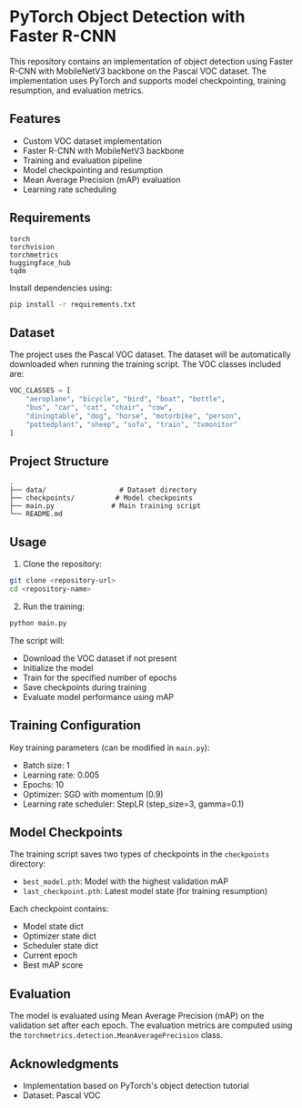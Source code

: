 # PyTorch Object Detection with Faster R-CNN

This repository contains an implementation of object detection using Faster R-CNN with MobileNetV3 backbone on the Pascal VOC dataset. The implementation uses PyTorch and supports model checkpointing, training resumption, and evaluation metrics.

## Features

- Custom VOC dataset implementation
- Faster R-CNN with MobileNetV3 backbone
- Training and evaluation pipeline
- Model checkpointing and resumption
- Mean Average Precision (mAP) evaluation
- Learning rate scheduling

## Requirements

```
torch
torchvision
torchmetrics
huggingface_hub
tqdm
```

Install dependencies using:
```bash
pip install -r requirements.txt
```

## Dataset

The project uses the Pascal VOC dataset. The dataset will be automatically downloaded when running the training script. The VOC classes included are:

```python
VOC_CLASSES = [
    "aeroplane", "bicycle", "bird", "boat", "bottle",
    "bus", "car", "cat", "chair", "cow",
    "diningtable", "dog", "horse", "motorbike", "person",
    "pottedplant", "sheep", "sofa", "train", "tvmonitor"
]
```

## Project Structure

```
.
├── data/                  # Dataset directory
├── checkpoints/          # Model checkpoints
├── main.py              # Main training script
└── README.md
```

## Usage

1. Clone the repository:
```bash
git clone <repository-url>
cd <repository-name>
```

2. Run the training:
```bash
python main.py
```

The script will:
- Download the VOC dataset if not present
- Initialize the model
- Train for the specified number of epochs
- Save checkpoints during training
- Evaluate model performance using mAP

## Training Configuration

Key training parameters (can be modified in `main.py`):
- Batch size: 1
- Learning rate: 0.005
- Epochs: 10
- Optimizer: SGD with momentum (0.9)
- Learning rate scheduler: StepLR (step_size=3, gamma=0.1)

## Model Checkpoints

The training script saves two types of checkpoints in the `checkpoints` directory:
- `best_model.pth`: Model with the highest validation mAP
- `last_checkpoint.pth`: Latest model state (for training resumption)

Each checkpoint contains:
- Model state dict
- Optimizer state dict
- Scheduler state dict
- Current epoch
- Best mAP score

## Evaluation

The model is evaluated using Mean Average Precision (mAP) on the validation set after each epoch. The evaluation metrics are computed using the `torchmetrics.detection.MeanAveragePrecision` class.

## Acknowledgments

- Implementation based on PyTorch's object detection tutorial
- Dataset: Pascal VOC

